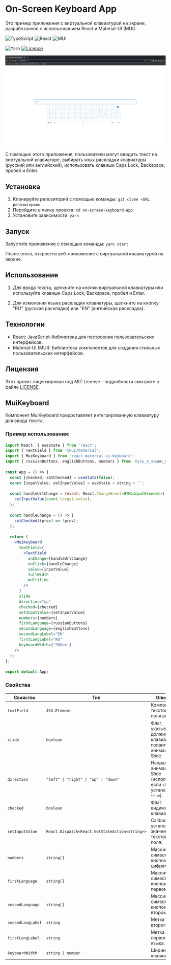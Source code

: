 # On-Screen Keyboard App

Это пример приложения с виртуальной клавиатурой на экране, разработанное с использованием React и Material-UI (MUI).

![TypeScript](https://img.shields.io/badge/typescript-%23007ACC.svg?style=for-the-badge&logo=typescript&logoColor=white)
![React](https://img.shields.io/badge/react-%2320232a.svg?style=for-the-badge&logo=react&logoColor=%2361DAFB)
![MUI](https://img.shields.io/badge/MUI-%230081CB.svg?style=for-the-badge&logo=mui&logoColor=white)

![Yarn](https://img.shields.io/badge/yarn-%232C8EBB.svg?style=for-the-badge&logo=yarn&logoColor=white)
[![Licence](https://img.shields.io/github/license/Ileriayo/markdown-badges?style=for-the-badge)](./LICENSE)

![Screenshot](./screenshots/ru_screen.png)

<!-- <hr> -->

С помощью этого приложения, пользователи могут вводить текст на виртуальной клавиатуре, выбирать язык раскладки клавиатуры (русский или английский), использовать клавиши Caps Lock, Backspace, пробел и Enter.

## Установка

1. Клонируйте репозиторий с помощью команды:
   `git clone <URL репозитория>`
2. Перейдите в папку проекта:
   `cd on-screen-keyboard-app`
3. Установите зависимости:
   `yarn`

## Запуск

Запустите приложение с помощью команды:
`yarn start`

После этого, откроется веб-приложение с виртуальной клавиатурой на экране.

## Использование

1. Для ввода текста, щелкните на кнопки виртуальной клавиатуры или используйте клавиши Caps Lock, Backspace, пробел и Enter.

2. Для изменения языка раскладки клавиатуры, щелкните на кнопку "RU" (русская раскладка) или "EN" (английская раскладка).

## Технологии

- React: JavaScript-библиотека для построения пользовательских интерфейсов.
- Material-UI (MUI): Библиотека компонентов для создания стильных пользовательских интерфейсов.

## Лицензия

Этот проект лицензирован под MIT License - подробности смотрите в файле [LICENSE](LICENSE).

## MuiKeyboard

Компонент MuiKeyboard предоставляет интегрированную клавиатуру для ввода текста.

### Пример использования:

```jsx
import React, { useState } from 'react';
import { TextField } from '@mui/material';
import { MuiKeyboard } from 'react-material-ui-keyboard';
import { russianButtons, englishButtons, numbers } from 'путь_к_вашим_клавишам';

const App = () => {
  const [checked, setChecked] = useState(false);
  const [inputValue, setInputValue] = useState < string > '';

  const handleUrlChange = (event: React.ChangeEvent<HTMLInputElement>) => {
    setInputValue(event.target.value);
  };

  const handleChange = () => {
    setChecked((prev) => !prev);
  };

  return (
    <MuiKeyboard
      textField={
        <TextField
          onChange={handleUrlChange}
          onClick={handleChange}
          value={inputValue}
          fullWidth
          multiline
        />
      }
      slide
      direction="up"
      checked={checked}
      setInputValue={setInputValue}
      numbers={numbers}
      firstLanguage={russianButtons}
      secondLanguage={englishButtons}
      secondLangLabel="EN"
      firstLangLabel="RU"
      keyboardWidth={'900px'}
    />
  );
};

export default App;
```

### Свойства

| Свойство          | Тип                                            | Описание                                                                     |
| ----------------- | ---------------------------------------------- | ---------------------------------------------------------------------------- |
| `textField`       | `JSX.Element`                                  | Компонент текстового поля ввода.                                             |
| `slide`           | `boolean`                                      | Флаг, указывающий, должна ли клавиатура появиться с анимацией Slide.         |
| `direction`       | `"left" \| "right" \| "up" \| "down"`          | Направление анимации Slide (используется, если `slide` установлен в `true`). |
| `checked`         | `boolean`                                      | Флаг видимости клавиатуры.                                                   |
| `setInputValue`   | `React.Dispatch<React.SetStateAction<string>>` | Callback для установки значения текстового поля.                             |
| `numbers`         | `string[]`                                     | Массив символов для кнопок с цифрами.                                        |
| `firstLanguage`   | `string[]`                                     | Массив символов для кнопок в первом языке.                                   |
| `secondLanguage`  | `string[]`                                     | Массив символов для кнопок во втором языке.                                  |
| `secondLangLabel` | `string`                                       | Метка для второго языка.                                                     |
| `firstLangLabel`  | `string`                                       | Метка для первого языка.                                                     |
| `keyboardWidth`   | `string \| number`                             | Ширина клавиатуры.                                                           |
